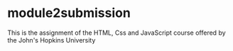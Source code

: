 # module2submission
This is the assignment of the HTML, Css and JavaScript course offered by the John's Hopkins University
